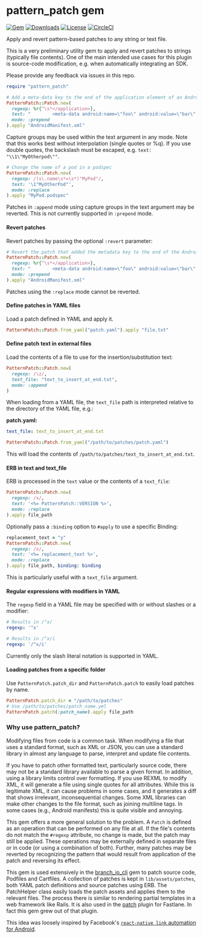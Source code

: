 # pattern_patch gem

[![Gem](https://img.shields.io/gem/v/pattern_patch.svg?style=flat)](https://rubygems.org/gems/pattern_patch)
[![Downloads](https://img.shields.io/gem/dt/pattern_patch.svg?style=flat)](https://rubygems.org/gems/pattern_patch)
[![License](https://img.shields.io/badge/license-MIT-green.svg?style=flat)](https://github.com/jdee/pattern_patch/blob/master/LICENSE)
[![CircleCI](https://img.shields.io/circleci/project/github/jdee/pattern_patch.svg)](https://circleci.com/gh/jdee/pattern_patch)

Apply and revert pattern-based patches to any string or text file.

This is a very preliminary utility gem to apply and revert patches to strings (typically file contents). One
of the main intended use cases for this plugin is source-code modification, e.g.
when automatically integrating an SDK.

Please provide any feedback via issues in this repo.

```Ruby
require "pattern_patch"

# Add a meta-data key to the end of the application element of an Android manifest
PatternPatch::Patch.new(
  regexp: %r{^\s*</application>},
  text: "        <meta-data android:name=\"foo\" android:value=\"bar\" />\n",
  mode: :prepend
).apply "AndroidManifest.xml"
```

Capture groups may be used within the text argument in any mode. Note that
this works best without interpolation (single quotes or %q). If you use double
quotes, the backslash must be escaped, e.g. `text: "\\1\"MyOtherpod\""`.

```Ruby
# Change the name of a pod in a podspec
PatternPatch::Patch.new(
  regexp: /(s\.name\s*=\s*)"MyPod"/,
  text: '\1"MyOtherPod"',
  mode: :replace
).apply "MyPod.podspec"
```

Patches in `:append` mode using capture groups in the text argument may be
reverted. This is not currently supported in `:prepend` mode.

#### Revert patches

Revert patches by passing the optional `:revert` parameter:

```Ruby
# Revert the patch that added the metadata key to the end of the Android manifest, resulting in the original.
PatternPatch::Patch.new(
  regexp: %r{^\s*</application>},
  text: "        <meta-data android:name=\"foo\" android:value=\"bar\" />\n",
  mode: :prepend
).apply "AndroidManifest.xml"
```

Patches using the `:replace` mode cannot be reverted.

#### Define patches in YAML files

Load a patch defined in YAML and apply it.

```Ruby
PatternPatch::Patch.from_yaml("patch.yaml").apply "file.txt"
```

#### Define patch text in external files

Load the contents of a file to use for the insertion/substitution text:

```Ruby
PatternPatch::Patch.new(
  regexp: /\z/,
  text_file: "text_to_insert_at_end.txt",
  mode: :append
)
```

When loading from a YAML file, the `text_file` path is interpreted relative
to the directory of the YAML file, e.g.:

**patch.yaml:**

```YAML
text_file: text_to_insert_at_end.txt
```

```Ruby
PatternPatch::Patch.from_yaml("/path/to/patches/patch.yaml")
```

This will load the contents of `/path/to/patches/text_to_insert_at_end.txt`.

#### ERB in text and text_file

ERB is processed in the `text` value or the contents of a `text_file`:

```Ruby
PatternPatch::Patch.new(
  regexp: /x/,
  text: '<%= PatternPatch::VERSION %>',
  mode: :replace
).apply file_path
```

Optionally pass a `:binding` option to `#apply` to use a specific Binding:

```Ruby
replacement_text = "y"
PatternPatch::Patch.new(
  regexp: /x/,
  text: '<%= replacement_text %>',
  mode: :replace
).apply file_path, binding: binding
```

This is particularly useful with a `text_file` argument.

#### Regular expressions with modifiers in YAML

The `regexp` field in a YAML file may be specified with or without slashes
or a modifier:

```YAML
# Results in /^x/
regexp: '^x'
```

```YAML
# Results in /^x/i
regexp: '/^x/i'
```

Currently only the slash literal notation is supported in YAML.

#### Loading patches from a specific folder

Use `PatternPatch.patch_dir` and `PatternPatch.patch` to easily load patches
by name.

```Ruby
PatternPatch.patch_dir = "/path/to/patches"
# Use /path/to/patches/patch_name.yml
PatternPatch.patch(:patch_name).apply file_path
```

### Why use pattern_patch?

Modifying files from code is a common task. When modifying a file that uses a
standard format, such as XML or JSON, you can use a standard library in almost
any language to parse, interpret and update file contents.

If you have to patch other formatted text, particularly source code, there may
not be a standard library available to parse a given format. In addition, using
a library limits control over formatting. If you use REXML to modify XML, it
will generate a file using single quotes for all attributes. While this is
legitimate XML, it can cause problems in some cases, and it generates a diff
that shows irrelevant, inconsequential changes. Some XML libraries
can make other changes to the file format, such as joining multiline tags. In
some cases (e.g., Android manifests) this is quite visible and annoying.

This gem offers a more general solution to the problem. A `Patch` is defined as
an operation that can be performed on any file at all. If the file's contents do
not match the `#regexp` attribute, no change is made, but the patch may still be
applied. These operations may be
externally defined in separate files or in code (or using a combination of
both). Further, many patches may be reverted by recognizing
the pattern that would result from application of the patch and reversing its
effect.

This gem is used extensively in the
[branch_io_cli](https://github.com/BranchMetrics/branch_io_cli) gem to patch
source code, Podfiles and Cartfiles. A collection of patches is kept in
`lib/assets/patches`, both YAML patch definitions and source patches using ERB.
The PatchHelper class easily loads the patch assets and applies them to the
relevant files. The process there is similar to rendering partial templates in a
web framework like Rails. It is also used in the
[patch](https://github.com/jdee/fastlane-plugin-patch) plugin for Fastlane. In
fact this gem grew out of that plugin.

This idea was loosely inspired by Facebook's
[`react-native link` automation for Android](https://github.com/facebook/react-native/tree/master/local-cli/link/android/patches).

